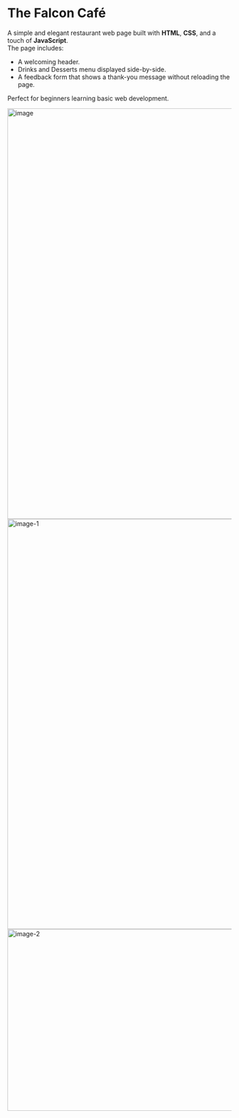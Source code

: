 # The Falcon Café

A simple and elegant restaurant web page built with **HTML**, **CSS**, and a touch of **JavaScript**.  
The page includes:
- A welcoming header.
- Drinks and Desserts menu displayed side-by-side.
- A feedback form that shows a thank-you message without reloading the page.

Perfect for beginners learning basic web development.


<img width="1899" height="922" alt="image" src="https://github.com/user-attachments/assets/374d20a9-cc9c-4b32-bac8-37c10081ed6d" />
<img width="1902" height="921" alt="image-1" src="https://github.com/user-attachments/assets/3c30e879-f1d9-48ea-9a0a-b3de79208743" />
<img width="1013" height="408" alt="image-2" src="https://github.com/user-attachments/assets/8d663234-e98a-44a5-baac-94705c726cf1" />


